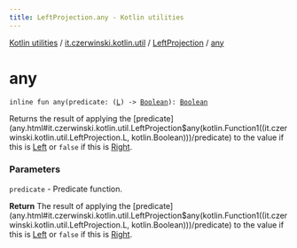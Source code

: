 ```yaml
---
title: LeftProjection.any - Kotlin utilities
---
```


[Kotlin utilities](../../index.html) / [it.czerwinski.kotlin.util](../index.html) / [LeftProjection](index.html) / [any](./any.html)

# any

`inline fun any(predicate: (`[`L`](index.html#L)`) -> `[`Boolean`](https://kotlinlang.org/api/latest/jvm/stdlib/kotlin/-boolean/index.html)`): `[`Boolean`](https://kotlinlang.org/api/latest/jvm/stdlib/kotlin/-boolean/index.html)

Returns the result of applying the [predicate](any.html#it.czerwinski.kotlin.util.LeftProjection$any(kotlin.Function1((it.czerwinski.kotlin.util.LeftProjection.L, kotlin.Boolean)))/predicate) to the value if this is [Left](../-left/index.html)
or `false` if this is [Right](../-right/index.html).

### Parameters

`predicate` - Predicate function.

**Return**
The result of applying the [predicate](any.html#it.czerwinski.kotlin.util.LeftProjection$any(kotlin.Function1((it.czerwinski.kotlin.util.LeftProjection.L, kotlin.Boolean)))/predicate) to the value if this is [Left](../-left/index.html)
or `false` if this is [Right](../-right/index.html).

